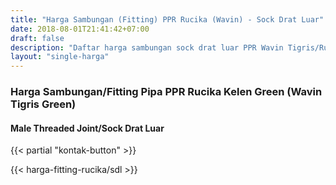 ```yaml
---
title: "Harga Sambungan (Fitting) PPR Rucika (Wavin) - Sock Drat Luar"
date: 2018-08-01T21:41:42+07:00
draft: false
description: "Daftar harga sambungan sock drat luar PPR Wavin Tigris/Rucika Kelen paling update. Siap kirim ke seluruh daerah di Indonesia."
layout: "single-harga"
---
```


### Harga Sambungan/Fitting Pipa PPR Rucika Kelen Green (Wavin Tigris Green)

#### Male Threaded Joint/Sock Drat Luar

{{< partial "kontak-button" >}}

{{< harga-fitting-rucika/sdl >}}